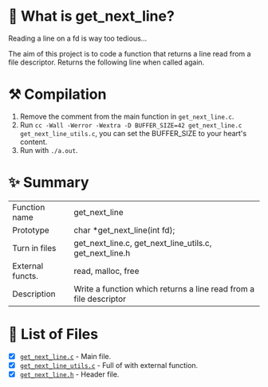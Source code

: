 # 🦊 What is get_next_line?

Reading a line on a fd is way too tedious...

The aim of this project is to code a function that returns a line read from a file descriptor. Returns the following line when called again.

# ⚒️ Compilation

1. Remove the comment from the main function in `get_next_line.c`.
2. Run `cc -Wall -Werror -Wextra -D BUFFER_SIZE=42 get_next_line.c get_next_line_utils.c`, you can set the BUFFER_SIZE to your heart's content.
3. Run with `./a.out`.

# ✨ Summary

|     |     |
| --- | --- |
| Function name | get_next_line |
| Prototype | char *get_next_line(int fd); |
| Turn in files | get_next_line.c, get_next_line_utils.c, get_next_line.h |
| External functs. | read, malloc, free |
| Description | Write a function which returns a line read from a file descriptor |

# 📑 List of Files

- [x] [`get_next_line.c`](https://github.com/flmarsou/2.2-get_next_line/blob/main/get_next_line.c) - Main file.
- [x] [`get_next_line_utils.c`](https://github.com/flmarsou/2.2-get_next_line/blob/main/get_next_line.c) - Full of with external function.
- [x] [`get_next_line.h`](https://github.com/flmarsou/2.2-get_next_line/blob/main/get_next_line.c) - Header file.
